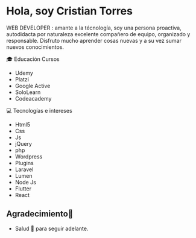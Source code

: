 # Hola, soy Cristian Torres

WEB DEVELOPER : amante a la técnología, soy una persona proactiva, autodidacta por naturaleza excelente compañero de equipo, organizado y responsable.
Disfruto mucho aprender cosas nuevas y a su vez sumar nuevos conocimientos.


🎓 Educación Cursos

* Udemy
* Platzi
* Google Active
* SoloLearn
* Codeacademy
 
💻 Tecnologías e intereses

* Html5
* Css
* Js
* jQuery
* php
* Wordpress
* Plugins
* Laravel
* Lumen
* Node Js
* Flutter
* React

## Agradecimiento🎁

* Salud 🍺 para seguir adelante. 

